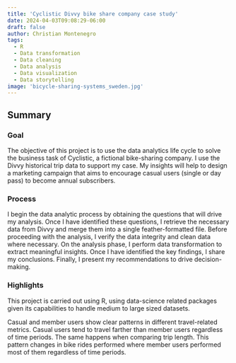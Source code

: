 ```yaml
---
title: 'Cyclistic Divvy bike share company case study'
date: 2024-04-03T09:08:29-06:00
draft: false
author: Christian Montenegro
tags:
  - R
  - Data transformation
  - Data cleaning
  - Data analysis
  - Data visualization
  - Data storytelling
image: 'bicycle-sharing-systems_sweden.jpg'
---
```


## Summary

### Goal

The objective of this project is to use the data analytics life cycle to solve the business task of Cyclistic, a fictional bike-sharing company. I use the Divvy historical trip data to support my case. My insights will help to design a marketing campaign that aims to encourage casual users (single or day pass) to become annual subscribers.


### Process

I begin the data analytic process by obtaining the questions that will drive my analysis. Once I have identified these questions, I retrieve the necessary data from Divvy and merge them into a single feather-formatted file. Before proceeding with the analysis, I verify the data integrity and clean data where necessary. On the analysis phase, I perform data transformation to extract meaningful insights. Once I have identified the key findings, I share my conclusions. Finally, I present my recommendations to drive decision-making.



### Highlights

This project is carried out using R, using data-science related packages given its capabilities to handle medium to large sized datasets.

Casual and member users show clear patterns in different travel-related metrics. Casual users tend to travel farther than member users regardless of time periods. The same happens when comparing trip length. This pattern changes in bike rides performed where member users performed most of them regardless of time periods.
